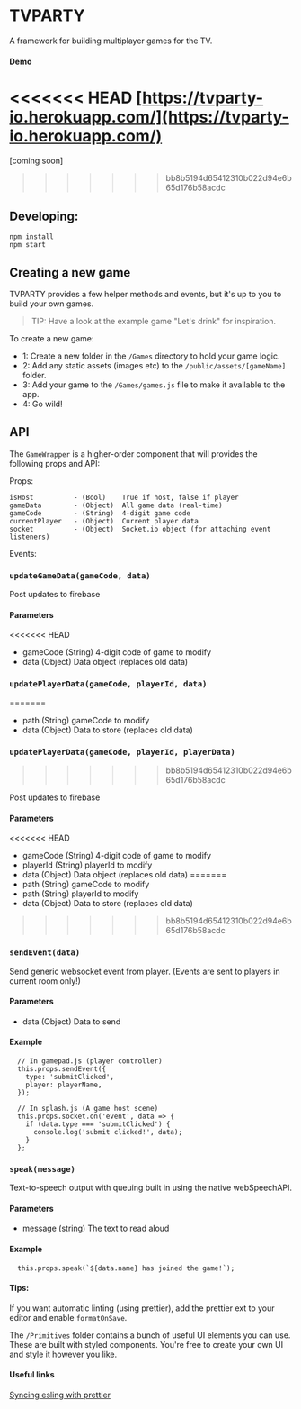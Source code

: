 # TVPARTY
A framework for building multiplayer games for the TV.

#### Demo
<<<<<<< HEAD
[https://tvparty-io.herokuapp.com/](https://tvparty-io.herokuapp.com/)
=======
[coming soon]
>>>>>>> bb8b5194d65412310b022d94e6b65d176b58acdc

## Developing:
```
npm install
npm start
```

## Creating a new game
TVPARTY provides a few helper methods and events, but it's up to you to build your own games. 

> TIP: Have a look at the example game "Let's drink" for inspiration.

To create a new game:
- 1: Create a new folder in the `/Games` directory to hold your game logic.
- 2: Add any static assets (images etc) to the `/public/assets/[gameName]` folder.
- 3: Add your game to the `/Games/games.js` file to make it available to the app.
- 4: Go wild!

## API

The `GameWrapper` is a higher-order component that will provides the following props and API:

Props:
```
isHost          - (Bool)    True if host, false if player
gameData        - (Object)  All game data (real-time)
gameCode        - (String)  4-digit game code
currentPlayer   - (Object)  Current player data
socket          - (Object)  Socket.io object (for attaching event listeners)
```

Events:

### `updateGameData(gameCode, data)`

Post updates to firebase

#### Parameters
<<<<<<< HEAD
- gameCode (String) 4-digit code of game to modify
- data (Object) Data object (replaces old data)


### `updatePlayerData(gameCode, playerId, data)`
=======
- path (String) gameCode to modify
- data (Object) Data to store (replaces old data)


### `updatePlayerData(gameCode, playerId, playerData)`
>>>>>>> bb8b5194d65412310b022d94e6b65d176b58acdc

Post updates to firebase

#### Parameters
<<<<<<< HEAD
- gameCode (String) 4-digit code of game to modify
- playerId (String) playerId to modify
- data (Object) Data object (replaces old data)
=======
- path (String) gameCode to modify
- path (String) playerId to modify
- data (Object) Data to store (replaces old data)
>>>>>>> bb8b5194d65412310b022d94e6b65d176b58acdc


### `sendEvent(data)`

Send generic websocket event from player. (Events are sent to players in current room only!)

#### Parameters
- data (Object) Data to send

#### Example
```
  // In gamepad.js (player controller)
  this.props.sendEvent({
    type: 'submitClicked',
    player: playerName,
  });

  // In splash.js (A game host scene)
  this.props.socket.on('event', data => {
    if (data.type === 'submitClicked') {
      console.log('submit clicked!', data);
    }
  };
```


### `speak(message)`

Text-to-speech output with queuing built in using the native webSpeechAPI.

#### Parameters
- message (string) The text to read aloud

#### Example
```
  this.props.speak(`${data.name} has joined the game!`);
```


#### Tips:
If you want automatic linting (using prettier), add the prettier ext to your editor and enable `formatOnSave`.

The `/Primitives` folder contains a bunch of useful UI elements you can use. These are built with styled components. You're free to create your own UI and style it however you like.

#### Useful links
[Syncing esling with prettier](https://howtoember.wordpress.com/2017/04/20/syncing-eslint-with-prettier/)